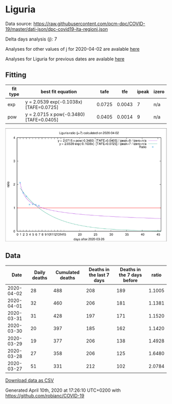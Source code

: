 # Liguria

Data source: https://raw.githubusercontent.com/pcm-dpc/COVID-19/master/dati-json/dpc-covid19-ita-regioni.json

Delta days analysis (j): 7

Analyses for other values of j for 2020-04-02 are avalable [here](../README.md)

Analyses for Liguria for previous dates are avalable [here](../../README.md)

## Fitting 
|fit type|best fit equation|tafe|tfe|ipeak|izero|
|-------|-----|--------|------|---|---|
|exp|y = 2.0539 exp(-0.1038x)  [TAFE=0.0725]|0.0725|0.0043|7|n/a|
|pow|y = 2.0715 x pow(-0.3480)  [TAFE=0.0405]|0.0405|0.0014|9|n/a|

![Plot](COVID-19_liguria_j7_2020-04-02.png)

## Data
|Date|Daily deaths|Cumulated deaths|Deaths in the last 7 days|Deaths in the 7 days before|ratio|
|----|----------|-----------|-------|--------------------|-----|
|2020-04-02|28|488|208|189|1.1005|
|2020-04-01|32|460|206|181|1.1381|
|2020-03-31|31|428|197|171|1.1520|
|2020-03-30|20|397|185|162|1.1420|
|2020-03-29|19|377|206|138|1.4928|
|2020-03-28|27|358|206|125|1.6480|
|2020-03-27|51|331|212|102|2.0784|

[Download data as CSV](COVID-19_liguria_j7_2020-04-02.csv)

Generated April 10th, 2020 at 17:26:10 UTC+0200 with https://github.com/robianc/COVID-19
